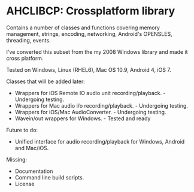 AHCLIBCP: Crossplatform library
===

Contains a number of classes and functions covering memory management, strings, encoding, networking, Android's OPENSLES, threading, events.

I've converted this subset from the my 2008 Windows library and made it cross platform.

Tested on Windows, Linux (RHEL6), Mac OS 10.9, Android 4, iOS 7.

Classes that will be added later: 
- Wrappers for iOS Remote IO audio unit recording/playback.   - Undergoing testing.
- Wrappers for Mac audio i/o recording/playback.              - Undergoing testing.
- Wrappers for iOS/Mac AudioConverter.                        - Undergoing testing.
- Wavein/out wrappers for Windows.                            - Tested and ready

Future to do:
- Unified interface for audio recording/playback for Windows, Android and Mac/iOS.


Missing:

- Documentation
- Command line build scripts.
- License
